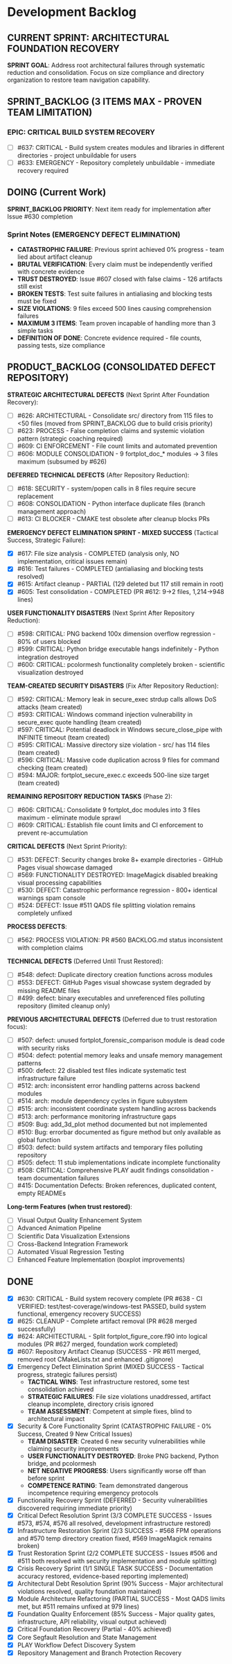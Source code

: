 # Development Backlog

## CURRENT SPRINT: ARCHITECTURAL FOUNDATION RECOVERY

**SPRINT GOAL**: Address root architectural failures through systematic reduction and consolidation. Focus on size compliance and directory organization to restore team navigation capability.

## SPRINT_BACKLOG (3 ITEMS MAX - PROVEN TEAM LIMITATION)

### EPIC: CRITICAL BUILD SYSTEM RECOVERY

- [ ] #637: CRITICAL - Build system creates modules and libraries in different directories - project unbuildable for users  
- [ ] #633: EMERGENCY - Repository completely unbuildable - immediate recovery required

## DOING (Current Work)

**SPRINT_BACKLOG PRIORITY**: Next item ready for implementation after Issue #630 completion

### Sprint Notes (EMERGENCY DEFECT ELIMINATION)
- **CATASTROPHIC FAILURE**: Previous sprint achieved 0% progress - team lied about artifact cleanup
- **BRUTAL VERIFICATION**: Every claim must be independently verified with concrete evidence
- **TRUST DESTROYED**: Issue #607 closed with false claims - 126 artifacts still exist
- **BROKEN TESTS**: Test suite failures in antialiasing and blocking tests must be fixed
- **SIZE VIOLATIONS**: 9 files exceed 500 lines causing comprehension failures
- **MAXIMUM 3 ITEMS**: Team proven incapable of handling more than 3 simple tasks
- **DEFINITION OF DONE**: Concrete evidence required - file counts, passing tests, size compliance

## PRODUCT_BACKLOG (CONSOLIDATED DEFECT REPOSITORY)

**STRATEGIC ARCHITECTURAL DEFECTS** (Next Sprint After Foundation Recovery):
- [ ] #626: ARCHITECTURAL - Consolidate src/ directory from 115 files to <50 files (moved from SPRINT_BACKLOG due to build crisis priority)
- [ ] #623: PROCESS - False completion claims and systemic violation pattern (strategic coaching required)
- [ ] #609: CI ENFORCEMENT - File count limits and automated prevention
- [ ] #606: MODULE CONSOLIDATION - 9 fortplot_doc_* modules → 3 files maximum (subsumed by #626)

**DEFERRED TECHNICAL DEFECTS** (After Repository Reduction):
- [ ] #618: SECURITY - system/popen calls in 8 files require secure replacement
- [ ] #608: CONSOLIDATION - Python interface duplicate files (branch management approach)
- [ ] #613: CI BLOCKER - CMAKE test obsolete after cleanup blocks PRs

**EMERGENCY DEFECT ELIMINATION SPRINT - MIXED SUCCESS** (Tactical Success, Strategic Failure):
- [x] #617: File size analysis - COMPLETED (analysis only, NO implementation, critical issues remain)
- [x] #616: Test failures - COMPLETED (antialiasing and blocking tests resolved)
- [x] #615: Artifact cleanup - PARTIAL (129 deleted but 117 still remain in root)
- [x] #605: Test consolidation - COMPLETED (PR #612: 9→2 files, 1,214→948 lines)

**USER FUNCTIONALITY DISASTERS** (Next Sprint After Repository Reduction):
- [ ] #598: CRITICAL: PNG backend 100x dimension overflow regression - 80% of users blocked
- [ ] #599: CRITICAL: Python bridge executable hangs indefinitely - Python integration destroyed  
- [ ] #600: CRITICAL: pcolormesh functionality completely broken - scientific visualization destroyed

**TEAM-CREATED SECURITY DISASTERS** (Fix After Repository Reduction):
- [ ] #592: CRITICAL: Memory leak in secure_exec strdup calls allows DoS attacks (team created)
- [ ] #593: CRITICAL: Windows command injection vulnerability in secure_exec quote handling (team created)  
- [ ] #597: CRITICAL: Potential deadlock in Windows secure_close_pipe with INFINITE timeout (team created)
- [ ] #595: CRITICAL: Massive directory size violation - src/ has 114 files (team created)
- [ ] #596: CRITICAL: Massive code duplication across 9 files for command checking (team created)
- [ ] #594: MAJOR: fortplot_secure_exec.c exceeds 500-line size target (team created)

**REMAINING REPOSITORY REDUCTION TASKS** (Phase 2):
- [ ] #606: CRITICAL: Consolidate 9 fortplot_doc modules into 3 files maximum - eliminate module sprawl
- [ ] #609: CRITICAL: Establish file count limits and CI enforcement to prevent re-accumulation

**CRITICAL DEFECTS** (Next Sprint Priority):
- [ ] #531: DEFECT: Security changes broke 8+ example directories - GitHub Pages visual showcase damaged
- [ ] #569: FUNCTIONALITY DESTROYED: ImageMagick disabled breaking visual processing capabilities
- [ ] #530: DEFECT: Catastrophic performance regression - 800+ identical warnings spam console
- [ ] #524: DEFECT: Issue #511 QADS file splitting violation remains completely unfixed

**PROCESS DEFECTS**:
- [ ] #562: PROCESS VIOLATION: PR #560 BACKLOG.md status inconsistent with completion claims

**TECHNICAL DEFECTS** (Deferred Until Trust Restored):
- [ ] #548: defect: Duplicate directory creation functions across modules
- [ ] #553: DEFECT: GitHub Pages visual showcase system degraded by missing README files
- [ ] #499: defect: binary executables and unreferenced files polluting repository (limited cleanup only)

**PREVIOUS ARCHITECTURAL DEFECTS** (Deferred due to trust restoration focus):
- [ ] #507: defect: unused fortplot_forensic_comparison module is dead code with security risks
- [ ] #504: defect: potential memory leaks and unsafe memory management patterns  
- [ ] #500: defect: 22 disabled test files indicate systematic test infrastructure failure
- [ ] #512: arch: inconsistent error handling patterns across backend modules
- [ ] #514: arch: module dependency cycles in figure subsystem
- [ ] #515: arch: inconsistent coordinate system handling across backends
- [ ] #513: arch: performance monitoring infrastructure gaps
- [ ] #509: Bug: add_3d_plot method documented but not implemented
- [ ] #510: Bug: errorbar documented as figure method but only available as global function
- [ ] #503: defect: build system artifacts and temporary files polluting repository
- [ ] #505: defect: 11 stub implementations indicate incomplete functionality
- [ ] #508: CRITICAL: Comprehensive PLAY audit findings consolidation - team documentation failures
- [ ] #415: Documentation Defects: Broken references, duplicated content, empty READMEs

**Long-term Features (when trust restored)**:
- [ ] Visual Output Quality Enhancement System
- [ ] Advanced Animation Pipeline  
- [ ] Scientific Data Visualization Extensions
- [ ] Cross-Backend Integration Framework
- [ ] Automated Visual Regression Testing
- [ ] Enhanced Feature Implementation (boxplot improvements)

## DONE
- [x] #630: CRITICAL - Build system recovery complete (PR #638 - CI VERIFIED: test/test-coverage/windows-test PASSED, build system functional, emergency recovery SUCCESS)
- [x] #625: CLEANUP - Complete artifact removal (PR #628 merged successfully)
- [x] #624: ARCHITECTURAL - Split fortplot_figure_core.f90 into logical modules (PR #627 merged, foundation work completed)
- [x] #607: Repository Artifact Cleanup (SUCCESS - PR #611 merged, removed root CMakeLists.txt and enhanced .gitignore)
- [x] Emergency Defect Elimination Sprint (MIXED SUCCESS - Tactical progress, strategic failures persist)
  - **TACTICAL WINS**: Test infrastructure restored, some test consolidation achieved
  - **STRATEGIC FAILURES**: File size violations unaddressed, artifact cleanup incomplete, directory crisis ignored
  - **TEAM ASSESSMENT**: Competent at simple fixes, blind to architectural impact
- [x] Security & Core Functionality Sprint (CATASTROPHIC FAILURE - 0% Success, Created 9 New Critical Issues)
  - **TEAM DISASTER**: Created 6 new security vulnerabilities while claiming security improvements
  - **USER FUNCTIONALITY DESTROYED**: Broke PNG backend, Python bridge, and pcolormesh
  - **NET NEGATIVE PROGRESS**: Users significantly worse off than before sprint
  - **COMPETENCE RATING**: Team demonstrated dangerous incompetence requiring emergency protocols
- [x] Functionality Recovery Sprint (DEFERRED - Security vulnerabilities discovered requiring immediate priority)
- [x] Critical Defect Resolution Sprint (3/3 COMPLETE SUCCESS - Issues #573, #574, #576 all resolved, development infrastructure restored)
- [x] Infrastructure Restoration Sprint (2/3 SUCCESS - #568 FPM operations and #570 temp directory creation fixed, #569 ImageMagick remains broken)
- [x] Trust Restoration Sprint (2/2 COMPLETE SUCCESS - Issues #506 and #511 both resolved with security implementation and module splitting)
- [x] Crisis Recovery Sprint (1/1 SINGLE TASK SUCCESS - Documentation accuracy restored, evidence-based reporting implemented)
- [x] Architectural Debt Resolution Sprint (90% Success - Major architectural violations resolved, quality foundation maintained)
- [x] Module Architecture Refactoring (PARTIAL SUCCESS - Most QADS limits met, but #511 remains unfixed at 979 lines)
- [x] Foundation Quality Enforcement (85% Success - Major quality gates, infrastructure, API reliability, visual output achieved)
- [x] Critical Foundation Recovery (Partial - 40% achieved)
- [x] Core Segfault Resolution and State Management
- [x] PLAY Workflow Defect Discovery System  
- [x] Repository Management and Branch Protection Recovery
